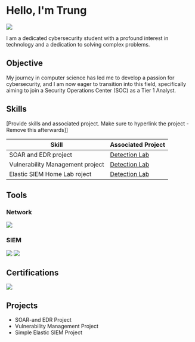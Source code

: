 # Hello, I'm Trung
<a href="www.linkedin.com/in/ho-duc-trung-247a7132b"><img src="https://img.shields.io/badge/-LinkedIn-0072b1?&style=for-the-badge&logo=linkedin&logoColor=white" /></a>

I am a dedicated cybersecurity student with a profound interest in technology and a dedication to solving complex problems.

## Objective

My journey in computer science has led me to develop a passion for cybersecurity, and I am now eager to transition into this field, specifically aiming to join a Security Operations Center (SOC) as a Tier 1 Analyst.

## Skills
[Provide skills and associated project. Make sure to hyperlink the project - Remove this afterwards]]

| Skill                                         | Associated Project         |
|-----------------------------------------------|----------------------------|
| SOAR and EDR project        | <a href="https://github.com/theLastBurrito/Cybersecurity-SOAR-and-EDR-Project">Detection Lab</a>|
| Vulnerability Management project | <a href="https://github.com/theLastBurrito/Vulnerability-Management-Project">Detection Lab</a>|
| Elastic SIEM Home Lab roject         | <a href="https://github.com/theLastBurrito/Simple-Elastic-SIEM-Project">Detection Lab</a>|

## Tools

### Network
<div>
    <img src="https://img.shields.io/badge/-Wireshark-1679A7?&style=for-the-badge&logo=Wireshark&logoColor=white" />
</div>

### SIEM
<div>
    <img src="https://img.shields.io/badge/-Splunk-000000?&style=for-the-badge&logo=Splunk&logoColor=white" />
    <img src="https://img.shields.io/badge/-Elastic-005571?&style=for-the-badge&logo=Elastic&logoColor=white" />
</div>

## Certifications
<div>
<img src="https://img.shields.io/badge/-Security%2B-FF0000?&style=for-the-badge&logo=CompTIA&logoColor=white" />
</div>

## Projects
- SOAR-and EDR Project
- Vulnerability Management Project
- Simple Elastic SIEM Project
